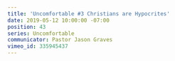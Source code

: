 ```yaml
---
title: 'Uncomfortable #3 Christians are Hypocrites'
date: 2019-05-12 10:00:00 -07:00
position: 43
series: Uncomfortable
communicator: Pastor Jason Graves
vimeo_id: 335945437
---
```


